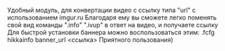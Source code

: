 Удобный модуль, для конвертации видео с ссылку типа "url" с использованием imgur.ru
Благодаря ему вы сможете легко поменять свой вид команды ".info"
".ivup" в ответ на видео, и получаете ссылку
Для быстрой установки баннера можно воспользоваться этим:
.fcfg hikkainfo banner_url <ссылка>
Приятного пользования)
